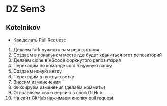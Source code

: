 # DZ Sem3

## Kotelnikov

* Как делать Pull Request:
1. Делаем fork нужного нам репозитория
2. Создаем в локальном месте где будет храниться этот репозиторий
3. Делаем clone в VScode форкнутого репозитория
4. Переходим по команде cd d в нужную папку
5. Создаем новую ветку
6. Переходим в нужную ветку
7. Вносим измененения
8. Фиксируем изменения (делаем коммиты)
9. Отправляем свою версию в свой GitHub
10. На сайт GitHub нажимаем кнопку pull request
